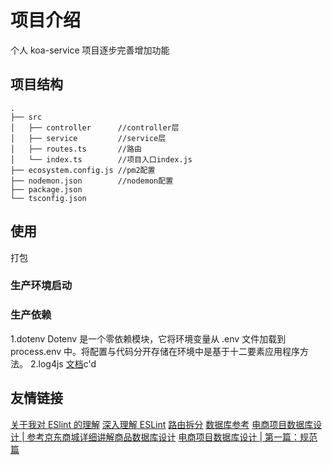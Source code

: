 # 项目介绍

个人 koa-service 项目逐步完善增加功能

## 项目结构

```
.
├── src
│   ├── controller      //controller层
│   ├── service         //service层
│   ├── routes.ts       //路由
│   └── index.ts        //项目入口index.js
├── ecosystem.config.js //pm2配置
├── nodemon.json        //nodemon配置
├── package.json
└── tsconfig.json
```

## 使用

打包

### 生产环境启动

### 生产依赖

1.dotenv
Dotenv 是一个零依赖模块，它将环境变量从 .env 文件加载到 process.env 中。将配置与代码分开存储在环境中是基于十二要素应用程序方法。
2.log4js
[文档](https://log4js-node.github.io/log4js-node/index.html)c'd

## 友情链接

[关于我对 ESlint 的理解](https://zhuanlan.zhihu.com/p/112724972)
[深入理解 ESLint](https://segmentfault.com/a/1190000019896962)
[路由拆分](https://mp.weixin.qq.com/s/QMWCVdWXzEEHM9grLT0Qsg)
[数据库参考](https://blog.csdn.net/sem00000/article/details/106292969)
[电商项目数据库设计 | 参考京东商城详细讲解商品数据库设计](https://blog.csdn.net/weixin_42046751/article/details/107042259)
[电商项目数据库设计 | 第一篇：规范篇](https://blog.csdn.net/weixin_42437102/article/details/106422548)
